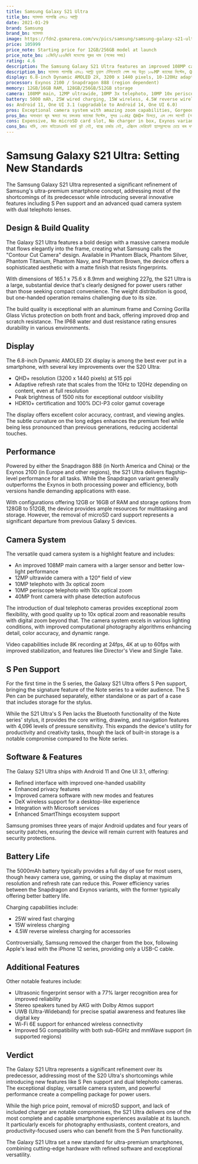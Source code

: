 ```yaml
---
title: Samsung Galaxy S21 Ultra
title_bn: স্যামসাং গ্যালাক্সি এস২১ আল্ট্রা
date: 2021-01-29
brand: Samsung
brand_bn: স্যামসাং
image: https://fdn2.gsmarena.com/vv/pics/samsung/samsung-galaxy-s21-ultra-5g-1.jpg
price: 105999
price_note: Starting price for 12GB/256GB model at launch
price_note_bn: ১২জিবি/২৫৬জিবি মডেলের শুরুর দাম (লঞ্চের সময়)
rating: 4.6
description: The Samsung Galaxy S21 Ultra features an improved 108MP camera system with dual telephoto lenses, adaptive 120Hz display with QHD+ resolution, S Pen support, and Exynos 2100/Snapdragon 888 processor.
description_bn: স্যামসাং গ্যালাক্সি এস২১ আল্ট্রা ডুয়াল টেলিফোটো লেন্স সহ উন্নত ১০৮MP ক্যামেরা সিস্টেম, QHD+ রেজোলিউশন সহ অ্যাডাপ্টিভ ১২০Hz ডিসপ্লে, এস পেন সাপোর্ট এবং এক্সিনস ২১০০/স্ন্যাপড্রাগন ৮৮৮ প্রসেসর সহ আসে।
display: 6.8-inch Dynamic AMOLED 2X, 3200 x 1440 pixels, 10-120Hz adaptive
processor: Exynos 2100 / Snapdragon 888 (region dependent)
memory: 12GB/16GB RAM, 128GB/256GB/512GB storage
camera: 108MP main, 12MP ultrawide, 10MP 3x telephoto, 10MP 10x periscope telephoto; 40MP front
battery: 5000 mAh, 25W wired charging, 15W wireless, 4.5W reverse wireless
os: Android 11, One UI 3.1 (upgradable to Android 14, One UI 6.0)
pros: Exceptional camera system with amazing zoom capabilities, Gorgeous 120Hz QHD+ display, S Pen support (sold separately), Excellent build quality, Strong performance, Improved fingerprint sensor
pros_bn: অসাধারণ জুম ক্ষমতা সহ চমৎকার ক্যামেরা সিস্টেম, সুন্দর ১২০Hz QHD+ ডিসপ্লে, এস পেন সাপোর্ট (আলাদাভাবে বিক্রিত), চমৎকার বিল্ড কোয়ালিটি, শক্তিশালী পারফরম্যান্স, উন্নত ফিঙ্গারপ্রিন্ট সেন্সর
cons: Expensive, No microSD card slot, No charger in box, Exynos variant less efficient than Snapdragon, No S Pen storage in body, Limited base storage (128GB)
cons_bn: দামি, কোন মাইক্রোএসডি কার্ড স্লট নেই, বাক্সে চার্জার নেই, এক্সিনস ভেরিয়েন্ট স্ন্যাপড্রাগনের চেয়ে কম দক্ষ, বডিতে এস পেন স্টোরেজ নেই, সীমিত বেস স্টোরেজ (১২৮জিবি)
---
```


# Samsung Galaxy S21 Ultra: Setting New Standards

The Samsung Galaxy S21 Ultra represented a significant refinement of Samsung's ultra-premium smartphone concept, addressing most of the shortcomings of its predecessor while introducing several innovative features including S Pen support and an advanced quad camera system with dual telephoto lenses.

## Design & Build Quality

The Galaxy S21 Ultra features a bold design with a massive camera module that flows elegantly into the frame, creating what Samsung calls the "Contour Cut Camera" design. Available in Phantom Black, Phantom Silver, Phantom Titanium, Phantom Navy, and Phantom Brown, the device offers a sophisticated aesthetic with a matte finish that resists fingerprints.

With dimensions of 165.1 x 75.6 x 8.9mm and weighing 227g, the S21 Ultra is a large, substantial device that's clearly designed for power users rather than those seeking compact convenience. The weight distribution is good, but one-handed operation remains challenging due to its size.

The build quality is exceptional with an aluminum frame and Corning Gorilla Glass Victus protection on both front and back, offering improved drop and scratch resistance. The IP68 water and dust resistance rating ensures durability in various environments.

## Display

The 6.8-inch Dynamic AMOLED 2X display is among the best ever put in a smartphone, with several key improvements over the S20 Ultra:

- QHD+ resolution (3200 x 1440 pixels) at 515 ppi
- Adaptive refresh rate that scales from the 10Hz to 120Hz depending on content, even at full resolution
- Peak brightness of 1500 nits for exceptional outdoor visibility
- HDR10+ certification and 100% DCI-P3 color gamut coverage

The display offers excellent color accuracy, contrast, and viewing angles. The subtle curvature on the long edges enhances the premium feel while being less pronounced than previous generations, reducing accidental touches.

## Performance

Powered by either the Snapdragon 888 (in North America and China) or the Exynos 2100 (in Europe and other regions), the S21 Ultra delivers flagship-level performance for all tasks. While the Snapdragon variant generally outperforms the Exynos in both processing power and efficiency, both versions handle demanding applications with ease.

With configurations offering 12GB or 16GB of RAM and storage options from 128GB to 512GB, the device provides ample resources for multitasking and storage. However, the removal of microSD card support represents a significant departure from previous Galaxy S devices.

## Camera System

The versatile quad camera system is a highlight feature and includes:

- An improved 108MP main camera with a larger sensor and better low-light performance
- 12MP ultrawide camera with a 120° field of view
- 10MP telephoto with 3x optical zoom
- 10MP periscope telephoto with 10x optical zoom
- 40MP front camera with phase detection autofocus

The introduction of dual telephoto cameras provides exceptional zoom flexibility, with good quality up to 10x optical zoom and reasonable results with digital zoom beyond that. The camera system excels in various lighting conditions, with improved computational photography algorithms enhancing detail, color accuracy, and dynamic range.

Video capabilities include 8K recording at 24fps, 4K at up to 60fps with improved stabilization, and features like Director's View and Single Take.

## S Pen Support

For the first time in the S series, the Galaxy S21 Ultra offers S Pen support, bringing the signature feature of the Note series to a wider audience. The S Pen can be purchased separately, either standalone or as part of a case that includes storage for the stylus.

While the S21 Ultra's S Pen lacks the Bluetooth functionality of the Note series' stylus, it provides the core writing, drawing, and navigation features with 4,096 levels of pressure sensitivity. This expands the device's utility for productivity and creativity tasks, though the lack of built-in storage is a notable compromise compared to the Note series.

## Software & Features

The Galaxy S21 Ultra ships with Android 11 and One UI 3.1, offering:

- Refined interface with improved one-handed usability
- Enhanced privacy features
- Improved camera software with new modes and features
- DeX wireless support for a desktop-like experience
- Integration with Microsoft services
- Enhanced SmartThings ecosystem support

Samsung promises three years of major Android updates and four years of security patches, ensuring the device will remain current with features and security protections.

## Battery Life

The 5000mAh battery typically provides a full day of use for most users, though heavy camera use, gaming, or using the display at maximum resolution and refresh rate can reduce this. Power efficiency varies between the Snapdragon and Exynos variants, with the former typically offering better battery life.

Charging capabilities include:

- 25W wired fast charging
- 15W wireless charging
- 4.5W reverse wireless charging for accessories

Controversially, Samsung removed the charger from the box, following Apple's lead with the iPhone 12 series, providing only a USB-C cable.

## Additional Features

Other notable features include:

- Ultrasonic fingerprint sensor with a 77% larger recognition area for improved reliability
- Stereo speakers tuned by AKG with Dolby Atmos support
- UWB (Ultra-Wideband) for precise spatial awareness and features like digital key
- Wi-Fi 6E support for enhanced wireless connectivity
- Improved 5G compatibility with both sub-6GHz and mmWave support (in supported regions)

## Verdict

The Galaxy S21 Ultra represents a significant refinement over its predecessor, addressing most of the S20 Ultra's shortcomings while introducing new features like S Pen support and dual telephoto cameras. The exceptional display, versatile camera system, and powerful performance create a compelling package for power users.

While the high price point, removal of microSD support, and lack of included charger are notable compromises, the S21 Ultra delivers one of the most complete and capable smartphone experiences available at its launch. It particularly excels for photography enthusiasts, content creators, and productivity-focused users who can benefit from the S Pen functionality.

The Galaxy S21 Ultra set a new standard for ultra-premium smartphones, combining cutting-edge hardware with refined software and exceptional versatility.